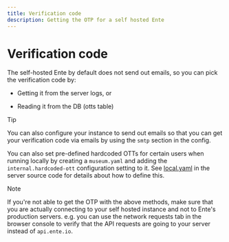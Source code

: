 ```yaml
---
title: Verification code
description: Getting the OTP for a self hosted Ente
---
```


# Verification code

The self-hosted Ente by default does not send out emails, so you can pick the
verification code by:

- Getting it from the server logs, or

- Reading it from the DB (otts table)

> [!TIP]
>
> You can also configure your instance to send out emails so that you can get
> your verification code via emails by using the `smtp` section in the config.

You can also set pre-defined hardcoded OTTs for certain users when running
locally by creating a `museum.yaml` and adding the `internal.hardcoded-ott`
configuration setting to it. See
[local.yaml](https://github.com/ente-io/ente/blob/main/server/configurations/local.yaml)
in the server source code for details about how to define this.

> [!NOTE]
>
> If you're not able to get the OTP with the above methods, make sure that you
> are actually connecting to your self hosted instance and not to Ente's
> production servers. e.g. you can use the network requests tab in the browser
> console to verify that the API requests are going to your server instead of
> `api.ente.io`.
